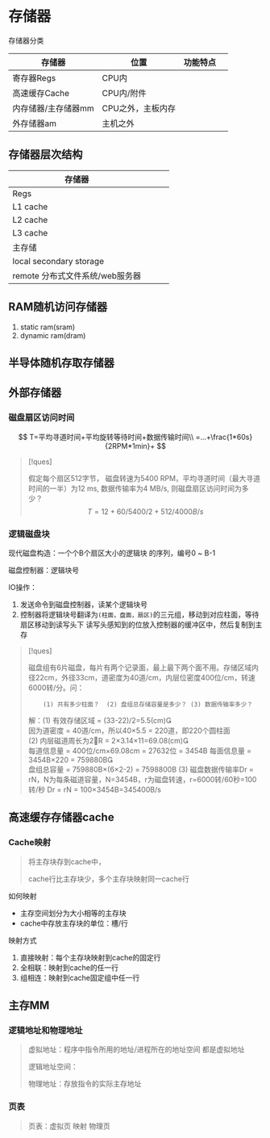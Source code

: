 # 存储器

存储器分类

| 存储器              | 位置              | 功能特点 |      |
| ------------------- | ----------------- | -------- | ---- |
| 寄存器Regs          | CPU内             |          |      |
| 高速缓存Cache       | CPU内/附件        |          |      |
| 内存储器/主存储器mm | CPU之外，主板内存 |          |      |
| 外存储器am          | 主机之外          |          |      |

## 存储器层次结构

| 存储器                          |      |      |      |
| ------------------------------- | ---- | ---- | ---- |
| Regs                            |      |      |      |
| L1 cache                        |      |      |      |
| L2 cache                        |      |      |      |
| L3 cache                        |      |      |      |
| 主存储                          |      |      |      |
| local secondary storage         |      |      |      |
| remote 分布式文件系统/web服务器 |      |      |      |



## RAM随机访问存储器

1. static ram(sram)
2. dynamic ram(dram)

## 半导体随机存取存储器



## 外部存储器

### 磁盘扇区访问时间

$$
T=平均寻道时间+平均旋转等待时间+数据传输时间\\
=...+\frac{1*60s}{2RPM*1min}+
$$

> [!ques]
>
> 假定每个扇区512字节， 磁盘转速为5400 RPM，平均寻道时间（最大寻道时间的一半）为12 ms, 数据传输率为4 MB/s, 则磁盘扇区访问时间为多少？
> $$
> T=12+60/5400/2 + 512/4000B/s
> $$
> 



### 逻辑磁盘块

现代磁盘构造：一个个B个扇区大小的逻辑块 的序列，编号0 ~  B-1

磁盘控制器：逻辑块号

IO操作：

1. 发送命令到磁盘控制器，读某个逻辑块号
2. 控制器将逻辑块号翻译为`(柱面，盘面，扇区)`的三元组，移动到对应柱面，等待扇区移动到读写头下
    读写头感知到的位放入控制器的缓冲区中，然后复制到主存



> [!ques]
>
> 磁盘组有6片磁盘，每片有两个记录面，最上最下两个面不用。存储区域内径22cm，外径33cm，道密度为40道/cm，内层位密度400位/cm，转速6000转/分。问：
>
>         (1) 共有多少柱面？  (2) 盘组总存储容量是多少？ (3) 数据传输率多少？
> 解：(1)  有效存储区域 = (33-22)/2=5.5(cm)     
>                因为道密度 = 40道/cm，所以40×5.5 = 220道，即220个圆柱面        
>          (2) 内层磁道周长为2R = 2×3.14×11=69.08(cm)    
>                每道信息量 = 400位/cm×69.08cm = 27632位 = 3454B
>                每面信息量 = 3454B×220 = 759880B    
>                盘组总容量 = 759880B×(6×2-2) = 7598800B
>          (3) 磁盘数据传输率Dr = rN，N为每条磁道容量，N=3454B，r为磁盘转速，r=6000转/60秒=100转/秒 
>                Dr = rN = 100×3454B=345400B/s

## 高速缓存存储器cache

### Cache映射

> 将主存块存到cache中，
>
> cache行比主存块少，多个主存块映射同一cache行

如何映射

- 主存空间划分为大小相等的主存块
- cache中存放主存块的单位：槽/行

映射方式

1. 直接映射：每个主存块映射到cache的固定行
2. 全相联：映射到cache的任一行
3. 组相连：映射到cache固定组中任一行

## 主存MM

### 逻辑地址和物理地址

> 虚拟地址：程序中指令所用的地址/进程所在的地址空间 都是虚拟地址
>
> 逻辑地址空间：
>
> 物理地址：存放指令的实际主存地址

### 页表

> 页表：虚拟页  映射 物理页